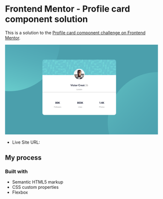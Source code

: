 # Frontend Mentor - Profile card component solution

This is a solution to the [Profile card component challenge on Frontend Mentor](https://www.frontendmentor.io/challenges/profile-card-component-cfArpWshJ).

![](./screenshot.jpg)

- Live Site URL:

## My process

### Built with

- Semantic HTML5 markup
- CSS custom properties
- Flexbox
